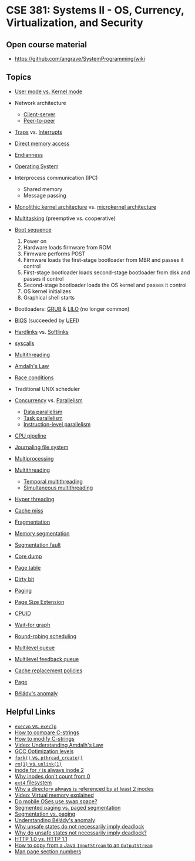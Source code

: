 [Computer-Science-StackExchange-A45149]: https://cs.stackexchange.com/a/45149
[Linux-kernel-ext4]: https://www.kernel.org/doc/html/latest/filesystems/ext4/index.html
[Serverfault-A38817]: https://serverfault.com/a/38817
[StackOverflow-A10279752]: https://stackoverflow.com/a/10279752
[StackOverflow-A12769035]: https://stackoverflow.com/a/12769035
[StackOverflow-A17478535]: https://stackoverflow.com/a/17478535
[StackOverflow-A19194580]: https://stackoverflow.com/a/19194580
[StackOverflow-A2109363]: https://stackoverflow.com/a/2109363
[StackOverflow-A247026]: https://stackoverflow.com/a/247026
[StackOverflow-A32941238]: https://stackoverflow.com/a/32941238
[StackOverflow-A40002566]: https://stackoverflow.com/a/40002566
[StackOverflow-A4800535]: https://stackoverflow.com/a/4800535
[StackOverflow-A5769803]: https://stackoverflow.com/a/5769803
[StackOverflow-A8004250]: https://stackoverflow.com/a/8004250
[StackOverflow-A8514943]: https://stackoverflow.com/a/8514943
[StackOverflow-Q16643180]: https://stackoverflow.com/q/16643180
[Unix-StackExchange-A153640]: https://unix.stackexchange.com/a/153640
[Unix-StackExchange-A3587]: https://unix.stackexchange.com/a/3587
[Unsafe_state!=Deadlock]: https://defuse.ca/blog/why-unsafe-state-deadlock.html
[Wikipedia-Amdahl's_law]: https://en.wikipedia.org/wiki/Amdahl's_law
[Wikipedia-Bélády's_anomaly]: https://en.wikipedia.org/wiki/B%C3%A9l%C3%A1dy's_anomaly
[Wikipedia-BIOS]: https://en.wikipedia.org/wiki/BIOS
[Wikipedia-Booting]: https://en.wikipedia.org/wiki/Booting
[Wikipedia-Cache_replacement_policies]: https://en.wikipedia.org/wiki/Cache_replacement_policies
[Wikipedia-Client-server]: https://en.wikipedia.org/wiki/Client%E2%80%93server_model
[Wikipedia-Computer_multitasking]: https://en.wikipedia.org/wiki/Computer_multitasking
[Wikipedia-Concurrency]: https://en.wikipedia.org/wiki/Concurrency_(computer_science)
[Wikipedia-Core_dump]: https://en.wikipedia.org/wiki/Core_dump
[Wikipedia-CPU_cache-Cache_miss]: https://en.wikipedia.org/wiki/CPU_cache#Cache_miss
[Wikipedia-CPUID]: https://en.wikipedia.org/wiki/CPUID
[Wikipedia-Data_parallelism]: https://en.wikipedia.org/wiki/Data_parallelism
[Wikipedia-Direct-memory-access]: https://en.wikipedia.org/wiki/Direct_memory_access
[Wikipedia-Dirty_bit]: https://en.wikipedia.org/wiki/Dirty_bit
[Wikipedia-Endianness]: https://en.wikipedia.org/wiki/Endianness
[Wikipedia-Fragmentation]: https://en.wikipedia.org/wiki/Fragmentation_(computing)
[Wikipedia-GNU_GRUB]: https://en.wikipedia.org/wiki/GNU_GRUB
[Wikipedia-Hardlink]: https://en.wikipedia.org/wiki/Hardlink
[Wikipedia-Hyper-threading]: https://en.wikipedia.org/wiki/Hyper-threading
[Wikipedia-Instruction-level_parallelism]: https://en.wikipedia.org/wiki/Instruction-level_parallelism
[Wikipedia-Interrupt]: https://en.wikipedia.org/wiki/Interrupt
[Wikipedia-Journaling_file_system]: https://en.wikipedia.org/wiki/Journaling_file_system
[Wikipedia-LILO]: https://en.wikipedia.org/wiki/LILO_(boot_loader)
[Wikipedia-Memory_segmentation]: https://en.wikipedia.org/wiki/Memory_segmentation
[Wikipedia-Microkernel]: https://en.wikipedia.org/wiki/Microkernel
[Wikipedia-Monolithic_kernel]: https://en.wikipedia.org/wiki/Monolithic_kernel
[Wikipedia-Multilevel_feedback_queue]: https://en.wikipedia.org/wiki/Multilevel_feedback_queue
[Wikipedia-Multilevel_queue]: https://en.wikipedia.org/wiki/Multilevel_queue
[Wikipedia-Multiprocessing]: https://en.wikipedia.org/wiki/Multiprocessing
[Wikipedia-Multithreading]: https://en.wikipedia.org/wiki/Multithreading_(computer_architecture)
[Wikipedia-Multithreading]: https://en.wikipedia.org/wiki/Multithreading_(computer_architecture)
[Wikipedia-Operating_system]: https://en.wikipedia.org/wiki/Operating_system
[Wikipedia-Page_Size_Extension]: https://en.wikipedia.org/wiki/Page_Size_Extension
[Wikipedia-Page_table]: https://en.wikipedia.org/wiki/Page_table
[Wikipedia-Page]: https://en.wikipedia.org/wiki/Page_(computer_memory)
[Wikipedia-Paging]: https://en.wikipedia.org/wiki/Paging
[Wikipedia-Parallel_computing]: https://en.wikipedia.org/wiki/Parallel_computing
[Wikipedia-Peer-to-peer]: https://en.wikipedia.org/wiki/Peer-to-peer
[Wikipedia-Pipeline]: https://en.wikipedia.org/wiki/Pipeline_(computing)
[Wikipedia-Protection_ring]: https://en.wikipedia.org/wiki/Protection_ring
[Wikipedia-Race_condition]: https://en.wikipedia.org/wiki/Race_condition#Software
[Wikipedia-Round-robin_scheduling]: https://en.wikipedia.org/wiki/Round-robin_scheduling
[Wikipedia-Segmentation_fault]: https://en.wikipedia.org/wiki/Segmentation_fault
[Wikipedia-Simultaneous_multithreading]: https://en.wikipedia.org/wiki/Simultaneous_multithreading
[Wikipedia-Symbolic_link]: https://en.wikipedia.org/wiki/Symbolic_link
[Wikipedia-System_call]: https://en.wikipedia.org/wiki/System_call
[Wikipedia-Task_parallelism]: https://en.wikipedia.org/wiki/Task_parallelism
[Wikipedia-Temporal_multithreading]: https://en.wikipedia.org/wiki/Temporal_multithreading
[Wikipedia-Trap]: https://en.wikipedia.org/wiki/Trap_(computing)
[Wikipedia-Unified_Extensible_Firmware_Interface]: https://en.wikipedia.org/wiki/Unified_Extensible_Firmware_Interface
[Wikipedia-Wait-for_graph]: https://en.wikipedia.org/wiki/Wait-for_graph
[YouTube-2quKyPnUShQ]: https://youtu.be/2quKyPnUShQ
[YouTube-ehyO7mxeU74]: https://youtu.be/ehyO7mxeU74

# CSE 381: Systems II - OS, Currency, Virtualization, and Security

## Open course material

- https://github.com/angrave/SystemProgramming/wiki

## Topics

- [User mode vs. Kernel mode][Wikipedia-Protection_ring]
- Network architecture

    - [Client-server][Wikipedia-Client-server]
    - [Peer-to-peer][Wikipedia-Peer-to-peer]

- [Traps][Wikipedia-Trap] vs. [Interrupts][Wikipedia-Interrupt]
- [Direct memory access][Wikipedia-Direct-memory-access]
- [Endianness][Wikipedia-Endianness]
- [Operating System][Wikipedia-Operating_system]
- Interprocess communication (IPC)

    - Shared memory
    - Message passing

- [Monolithic kernel architecture][Wikipedia-Monolithic_kernel] vs. [microkernel architecture][Wikipedia-Microkernel]
- [Multitasking][Wikipedia-Computer_multitasking] (preemptive vs. cooperative)
- [Boot sequence][Wikipedia-Booting]

    1. Power on
    2. Hardware loads firmware from ROM
    3. Firmware performs POST
    4. Firmware loads the first-stage bootloader from MBR and passes it control
    5. First-stage bootloader loads second-stage bootloader from disk and passes it control
    6. Second-stage bootloader loads the OS kernel and passes it control
    7. OS kernel initializes
    8. Graphical shell starts

- Bootloaders: [GRUB][Wikipedia-GNU_GRUB] & [LILO][Wikipedia-LILO] (no longer common)
- [BIOS][Wikipedia-BIOS] (succeeded by [UEFI][Wikipedia-Unified_Extensible_Firmware_Interface])
- [Hardlinks][Wikipedia-Hardlink] vs. [Softlinks][Wikipedia-Symbolic_link]
- [syscalls][Wikipedia-System_call]
- [Multithreading][Wikipedia-Multithreading]
- [Amdalh's Law][Wikipedia-Amdahl's_law]
- [Race conditions][Wikipedia-Race_condition]
- Traditional UNIX scheduler
- [Concurrency][Wikipedia-Concurrency] vs. [Parallelism][Wikipedia-Parallel_computing]

    - [Data parallelism][Wikipedia-Data_parallelism]
    - [Task parallelism][Wikipedia-Task_parallelism]
    - [Instruction-level parallelism][Wikipedia-Instruction-level_parallelism]

- [CPU pipeline][Wikipedia-Pipeline]
- [Journaling file system][Wikipedia-Journaling_file_system]
- [Multiprocessing][Wikipedia-Multiprocessing]
- [Multithreading][Wikipedia-Multithreading]

    - [Temporal multithreading][Wikipedia-Temporal_multithreading]
    - [Simultaneous multithreading][Wikipedia-Simultaneous_multithreading]

- [Hyper threading][Wikipedia-Hyper-threading]
- [Cache miss][Wikipedia-CPU_cache-Cache_miss]
- [Fragmentation][Wikipedia-Fragmentation]
- [Memory segmentation][Wikipedia-Memory_segmentation]
- [Segmentation fault][Wikipedia-Segmentation_fault]
- [Core dump][Wikipedia-Core_dump]
- [Page table][Wikipedia-Page_table]
- [Dirty bit][Wikipedia-Dirty_bit]
- [Paging][Wikipedia-Paging]
- [Page Size Extension][Wikipedia-Page_Size_Extension]
- [CPUID][Wikipedia-CPUID]
- [Wait-for graph][Wikipedia-Wait-for_graph]
- [Round-robing scheduling][Wikipedia-Round-robin_scheduling]
- [Multilevel queue][Wikipedia-Multilevel_queue]
- [Multilevel feedback queue][Wikipedia-Multilevel_feedback_queue]
- [Cache replacement policies][Wikipedia-Cache_replacement_policies]
- [Page][Wikipedia-Page]
- [Bélády's anomaly][Wikipedia-Bélády's_anomaly]

## Helpful Links

- [`execvp` vs. `execlp`][StackOverflow-A5769803]
- [How to compare C-strings][StackOverflow-A8004250]
- [How to modify C-strings][StackOverflow-A10279752]
- [Video: Understanding Amdalh's Law][YouTube-ehyO7mxeU74]
- [GCC Optimization levels][StackOverflow-A32941238]
- [`fork()` vs. `pthread_create()`][StackOverflow-A8514943]
- [`rm(1)` vs. `unlink(1)`][Serverfault-A38817]
- [inode for `/` is always inode 2][StackOverflow-A12769035]
- [Why inodes don't count from 0][StackOverflow-A2109363]
- [`ext4` filesystem][Linux-kernel-ext4]
- [Why a directory always is referenced by at least 2 inodes][Unix-StackExchange-A153640]
- [Video: Virtual memory explained][YouTube-2quKyPnUShQ]
- [Do mobile OSes use swap space?][StackOverflow-A17478535]
- [Segmented paging vs. paged segmentation][StackOverflow-Q16643180]
- [Segmentation vs. paging][StackOverflow-A40002566]
- [Understanding Bélády's anomaly][StackOverflow-A4800535]
- [Why unsafe states do not necessarily imply deadlock][Unsafe_state!=Deadlock]
- [Why do unsafe states not necessarily imply deadlock?][Computer-Science-StackExchange-A45149]
- [HTTP 1.0 vs. HTTP 1.1][StackOverflow-A247026]
- [How to copy from a Java `InputStream` to an `OutputStream`][StackOverflow-A19194580]
- [Man page section numbers][Unix-StackExchange-A3587]
